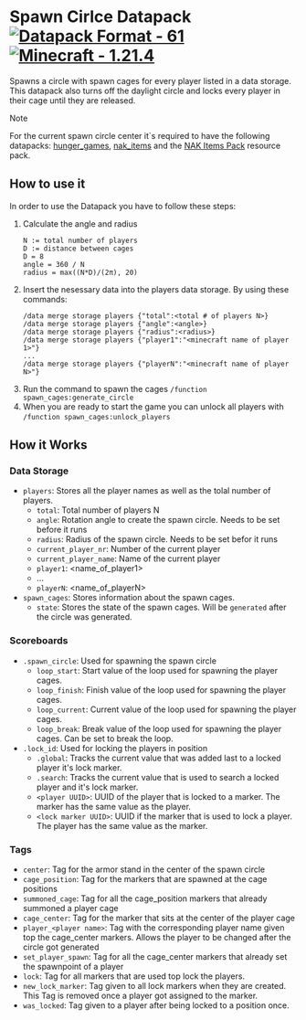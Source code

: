 # Spawn Cirlce Datapack [![Datapack Format - 61](https://img.shields.io/badge/Datapack_Format-61-2ea44f)](https://minecraft.wiki/w/Data_pack) [![Minecraft - 1.21.4](https://img.shields.io/badge/Minecraft-1.21.4-2ea44f)](https://minecraft.wiki/w/Java_Edition_1.21.4)
Spawns a circle with spawn cages for every player listed in a data storage.
This datapack also turns off the daylight circle and locks every player in their cage until they are released.

> [!NOTE]  
> For the current spawn circle center it`s required to have the following datapacks: [hunger_games](/hunger_games/), [nak_items](/nak_items/) and the [NAK Items Pack](/NAK%20Items%20Pack/) resource pack.

## How to use it
In order to use the Datapack you have to follow these steps:
1. Calculate the angle and radius
    ```
    N := total number of players
    D := distance between cages
    D = 8
    angle = 360 / N
    radius = max((N*D)/(2π), 20)
    ```
3. Insert the nesessary data into the players data storage. By using these commands:
    ```
    /data merge storage players {"total":<total # of players N>}
    /data merge storage players {"angle":<angle>}
    /data merge storage players {"radius":<radius>}
    /data merge storage players {"player1":"<minecraft name of player 1>"}
    ...
    /data merge storage players {"playerN":"<minecraft name of player N>"}
    ```
4. Run the command to spawn the cages `/function spawn_cages:generate_circle`
5. When you are ready to start the game you can unlock all players with `/function spawn_cages:unlock_players`

## How it Works

### Data Storage
- `players`: Stores all the player names as well as the tolal number of players.
    - `total`: Total number of players N
    - `angle`: Rotation angle to create the spawn circle. Needs to be set before it runs
    - `radius`: Radius of the spawn circle. Needs to be set befor it runs
    - `current_player_nr`: Number of the current player
    - `current_player_name`: Name of the current player
    - `player1`: <name_of_player1>
    - ...
    - `playerN`:  <name_of_playerN>
- `spawn_cages`: Stores information about the spawn cages.
    - `state`: Stores the state of the spawn cages. Will be `generated` after the circle was generated.

### Scoreboards
- `.spawn_circle`: Used for spawning the spawn circle
    - `loop_start`: Start value of the loop used for spawning the player cages.
    - `loop_finish`: Finish value of the loop used for spawning the player cages.
    - `loop_current`: Current value of the loop used for spawning the player cages.
    - `loop_break`: Break value of the loop used for spawning the player cages. Can be set to break the loop.
- `.lock_id`: Used for locking the players in position
    - `.global`: Tracks the current value that was added last to a locked player it's lock marker.
    - `.search`: Tracks the current value that is used to search a locked player and it's lock marker.
    - `<player UUID>`: UUID of the player that is locked to a marker. The marker has the same value as the player.
    - `<lock marker UUID>`: UUID if the marker that is used to lock a player. The player has the same value as the marker.


### Tags
- `center`: Tag for the armor stand in the center of the spawn circle
- `cage_position`: Tag for the markers that are spawned at the cage positions
- `summoned_cage`: Tag for all the cage_position markers that already summoned a player cage
- `cage_center`: Tag for the marker that sits at the center of the player cage
- `player_<player name>`: Tag with the corresponding player name given top the cage_center markers. Allows the player to be changed after the circle got generated
- `set_player_spawn`: Tag for all the cage_center markers that already set the spawnpoint of a player
- `lock`: Tag for all markers that are used top lock the players.
- `new_lock_marker`: Tag given to all lock markers when they are created. This Tag is removed once a player got assigned to the marker.
- `was_locked`: Tag given to a player after being locked to a position once.

